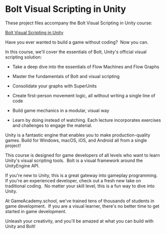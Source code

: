 <h1>Bolt Visual Scripting in Unity</h1>
 
 These project files accompany the Bolt Visual Scripting in Unity course:
 
[Bolt Visual Scripting in Unity](https://www.udemy.com/course/draft/3441228/learn/lecture/22191122?instructorPreviewMode=student_v4#questions)

Have you ever wanted to build a game without coding?  Now you can.

In this course, we'll cover the essentials of Bolt, Unity's official visual scripting solution:

 * Take a deep dive into the essentials of Flow Machines and Flow Graphs

 * Master the fundamentals of Bolt and visual scripting

 * Consolidate your graphs with SuperUnits

 * Create first-person movement logic, all without writing a single line of code

 * Build game mechanics in a modular, visual way

 * Learn by doing instead of watching. Each lecture incorporates exercises and challenges to engage the material.

Unity is a fantastic engine that enables you to make production-quality games. Build for Windows, macOS, iOS, and Android all from a single project!

This course is designed for game developers of all levels who want to learn Unity's visual scripting tools.  Bolt is a visual framework around the UnityEngine API.  

If you're new to Unity, this is a great gateway into gameplay programming.  If you're an experienced developer, check out a fresh new take on traditional coding.  No matter your skill level, this is a fun way to dive into Unity.

At GameAcademy.school, we've trained tens of thousands of students in game development.  If you are a visual learner, there's no better time to get started in game development.

Unleash your creativity, and you'll be amazed at what you can build with Unity and Bolt! 
